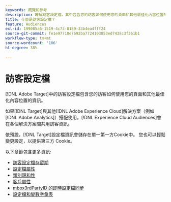 ```yaml
---
keywords: 概覽和參考
description: 瞭解訪客設定檔，其中包含您的訪客如何使用您的頁面和其他最佳化內容位置的資訊。
title: 什麼是訪客設定檔？
feature: Audiences
exl-id: 199085a6-1519-4c73-8189-33b4ea4fff24
source-git-commit: fe1e97710e7692ba7724103853ed7438c3f361b1
workflow-type: tm+mt
source-wordcount: '106'
ht-degree: 38%

---
```


# 訪客設定檔

[!DNL Adobe Target]中的訪客設定檔包含您的訪客如何使用您的頁面和其他最佳化內容位置的資訊。

如果[!DNL Target]與其他[!DNL Adobe Experience Cloud]解決方案（例如[!DNL Adobe Analytics]）搭配使用，[!DNL Experience Cloud Audiences]會在各個解決方案間共用訪客資訊。

依預設，[!DNL Target]設定檔資訊會儲存在單一第一方Cookie中。 您也可以輕鬆變更設定，以提供第三方 Cookie。

以下章節包含更多資訊: 

- [訪客設定檔存留期](visitor-profile-lifetime.md)
- [設定檔屬性](profile-parameters.md)
- [類別親和性](category-affinity.md)
- [客戶屬性](https://experienceleague.adobe.com/docs/target-dev/developer/implementation/methods/customer-attributes.html)
- [mbox3rdPartyID 的即時設定檔同步](3rd-party-id.md)
- [設定檔和變數字彙表](variables-profiles-parameters-methods.md)
